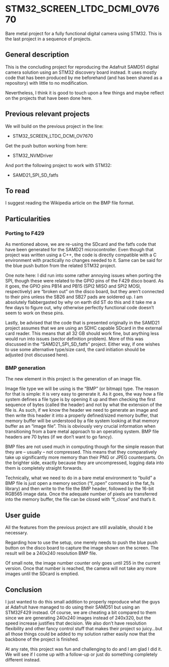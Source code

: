 # STM32_SCREEN_LTDC_DCMI_OV7670
Bare metal project for a fully functional digital camera using STM32. This is the last project in a sequence of projects.

## General description
This is the concluding project for reproducing the Adafruit SAMD51 digital camera solution using an STM32 discovery board instead. It uses mostly code that has been produced by me beforehand (and has been shared as a repository) with little to no modification.

Nevertheless, I think it is good to touch upon a few things and maybe reflect on the projects that have been done here.

## Previous relevant projects
We will build on the previous project in the line:
- STM32_SCREEN_LTDC_DCMI_OV7670

Get the push button working from here:
- STM32_NVMDriver

And port the following project to work with STM32:
- SAMD21_SPI_SD_fatfs

## To read
I suggest reading the Wikipedia article on the BMP file format. 

## Particularities

### Porting to F429
As mentioned above, we are re-using the SDcard and the fatfs code that have been generated for the SAMD21 microcontroller. Even though that project was written using a C++, the code is directly compatible with a C environment with practically no changes needed to it. Same can be said for the blue push button from the related STM32 project.

One note here: I did run into some rather annoying issues when porting the SPI, though these were related to the GPIO pins of the F429 disco board. As it goes, the GPIO pins PB14 and PB15 (SPI2 MISO and SPI2 MOSI, respectively) are “broken out” on the disco board, but they aren’t connected to their pins unless the SB26 and SB27 pads are soldered up. I am absolutely flabbergasted by why on earth did ST do this and it take me a few days to figure out, why otherwise perfectly functional code doesn’t seem to work on these pins.

Lastly, be advised that the code that is presented originally in the SAMD21 project assumes that we are using an SDHC capable SDcard in the external card reader. This means that all 32 GB should work fine, but anything less would run into issues (sector definition problem). More of this was discussed in the “SAMD21_SPI_SD_fatfs” project. Either way, if one wishes to use some alternative type/size card, the card initiation should be adjusted (not discussed here).

### BMP generation
The new element in this project is the generation of an image file.

Image file type we will be using is the “BMP” (or bitmap) type. The reason for that is simple: it is very easy to generate it. As it goes, the way how a file system defines a file type is by opening it up and then checking the first sequence of bytes (called the header) and not by what the extension of the file is. As such, if we know the header we need to generate an image and then write this header it into a properly defined/sized memory buffer, that memory buffer will be understood by a file system looking at that memory buffer as an “image file”. This is obviously very crucial information when transitioning from a bare metal approach to an operating system. BMP file headers are 70 bytes (if we don’t want to go fancy).

BMP files are not used much in computing though for the simple reason that they are – usually – not compressed. This means that they comparatively take up significantly more memory than their PNG or JPEG counterparts. On the brighter side, exactly because they are uncompressed, logging data into them is completely straight forwards.

Technically, what we need to do in a bare metal environment to “build” a BMP file is just open a memory section (“f_open” command in the fat_fs library) and then write to the file the BMP header, followed by the 16-bit RGB565 image data. Once the adequate number of pixels are transferred into the memory buffer, the file can be closed with “f_close” and that’s it.

## User guide
All the features from the previous project are still available, should it be necessary.

Regarding how to use the setup, one merely needs to push the blue push button on the disco board to capture the image shown on the screen. The result will be a 240x240 resolution BMP file.

Of small note, the image number counter only goes until 255 in the current version. Once that number is reached, the camera will not take any more images until the SDcard is emptied.

## Conclusion
I just wanted to do this small addition to properly reproduce what the guys at Adafruit have managed to do using their SAMD51 but using an STM32F429 instead. Of course, we are cheating a bit compared to them since we are generating 240x240 images instead of 240x320, but the speed increase justifies that decision. We also don’t have resolution flexibility and other fancy control stuff that makes their project so juicy…but all those things could be added to my solution rather easily now that the backbone of the project is finished.

At any rate, this project was fun and challenging to do and I am glad I did it. We will see if I come up with a follow-up or just do something completely different instead.
